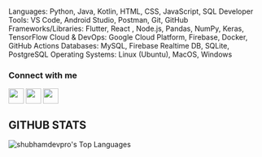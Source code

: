 ### 
Languages: Python, Java, Kotlin, HTML, CSS, JavaScript, SQL
Developer Tools: VS Code, Android Studio, Postman, Git, GitHub
Frameworks/Libraries: Flutter, React , Node.js, Pandas, NumPy, Keras, TensorFlow
Cloud & DevOps: Google Cloud Platform, Firebase, Docker, GitHub Actions
Databases: MySQL, Firebase Realtime DB, SQLite, PostgreSQL 
Operating Systems: Linux (Ubuntu), MacOS, Windows

### Connect with me
<p>
 <a href="http://twitter.com/shubhamdevpro" target="blank"><img align="center"          src="https://github.com/mishmanners/MishManners/blob/master/socials/twitter%20(2).png" title = "Twitter" alt="" height="30" /></a>
 <a href="http://linkedin.com/in/-shubhamdev" target="blank"><img align="center"  src="https://github.com/mishmanners/MishManners/blob/master/socials/transparent-Linkedin-logo-icon.png" alt="" height="30" /></a>
 <a href="http://instagram.com/shubhamdevpro" target="blank"><img align="center"  src="https://github.com/mishmanners/MishManners/blob/master/socials/instagram.png" alt="" height="30" /></a>
</p>


## GITHUB STATS
![shubhamdevpro's Top Languages](https://github-readme-stats.vercel.app/api/top-langs/?username=shubhamdevpro&theme=outrun&show_icons=true&hide_border=true&layout=compact)

<!-- ![shubhamdevpro's Stats](https://github-readme-stats.vercel.app/api?username=shubhamdevpro&theme=outrun&show_icons=true&hide_border=true&count_private=true)

## ![shubhamdevpro's Streak](https://github-readme-streak-stats.herokuapp.com/?user=shubhamdevpro&theme=outrun&hide_border=true) -->




